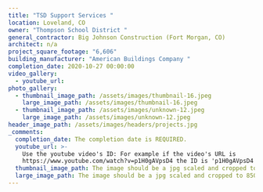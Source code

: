 ```yaml
---
title: "TSD Support Services "
location: Loveland, CO
owner: "Thompson School District "
general_contractor: Big Johnson Construction (Fort Morgan, CO)
architect: n/a
project_square_footage: "6,606"
building_manufacturer: "American Buildings Company "
completion_date: 2020-10-27 00:00:00
video_gallery:
  - youtube_url:
photo_gallery:
  - thumbnail_image_path: /assets/images/thumbnail-16.jpeg
    large_image_path: /assets/images/thumbnail-16.jpeg
  - thumbnail_image_path: /assets/images/unknown-12.jpeg
    large_image_path: /assets/images/unknown-12.jpeg
header_image_path: /assets/images/headers/projects.jpg
_comments:
  completion_date: The completion date is REQUIRED.
  youtube_url: >-
    Use the youtube video's ID: For example if the video's URL is
    https://www.youtube.com/watch?v=p1H0gAVpsD4 the ID is 'p1H0gAVpsD4'.
  thumbnail_image_path: The image should be a jpg scaled and cropped to 320px wide by 230px tall.
  large_image_path: The image should be a jpg scaled and cropped to 850px wide by 600px tall.
---
```

